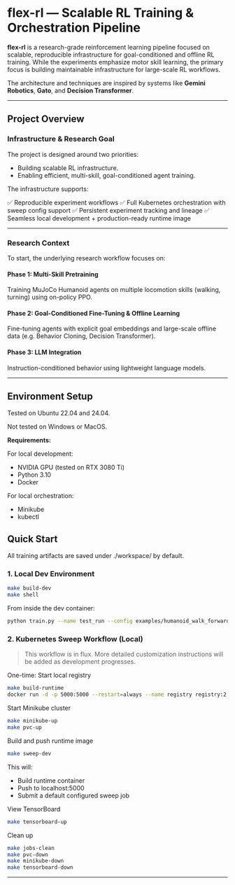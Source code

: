 # flex-rl — Scalable RL Training & Orchestration Pipeline

**flex-rl** is a research-grade reinforcement learning pipeline focused on scalable, reproducible infrastructure for goal-conditioned and offline RL training. While the experiments emphasize motor skill learning, the primary focus is building maintainable infrastructure for large-scale RL workflows.

The architecture and techniques are inspired by systems like **Gemini
Robotics**, **Gato**, and **Decision Transformer**.

---

## Project Overview

### Infrastructure & Research Goal

The project is designed around two priorities:

- Building scalable RL infrastructure.
- Enabling efficient, multi-skill, goal-conditioned agent training.

The infrastructure supports:

✅ Reproducible experiment workflows
✅ Full Kubernetes orchestration with sweep config support
✅ Persistent experiment tracking and lineage
✅ Seamless local development + production-ready runtime image

---

### Research Context

To start, the underlying research workflow focuses on:

#### Phase 1: Multi-Skill Pretraining

Training MuJoCo Humanoid agents on multiple locomotion skills (walking, turning) using on-policy PPO.

#### Phase 2: Goal-Conditioned Fine-Tuning & Offline Learning

Fine-tuning agents with explicit goal embeddings and large-scale offline data (e.g. Behavior Cloning, Decision Transformer).

#### Phase 3: LLM Integration

Instruction-conditioned behavior using lightweight language models.

---

## Environment Setup

Tested on Ubuntu 22.04 and 24.04.

Not tested on Windows or MacOS.

**Requirements:**

For local development:

- NVIDIA GPU (tested on RTX 3080 Ti)
- Python 3.10
- Docker

For local orchestration:

- Minikube
- kubectl

## Quick Start

All training artifacts are saved under ./workspace/ by default.

### 1. Local Dev Environment

```bash
make build-dev
make shell
```

From inside the dev container:

```bash
python train.py --name test_run --config examples/humanoid_walk_forward.yaml
```

### 2. Kubernetes Sweep Workflow (Local)

> This workflow is in flux. More detailed customization instructions will be added as development progresses.

One-time: Start local registry

```bash
make build-runtime
docker run -d -p 5000:5000 --restart=always --name registry registry:2
```

Start Minikube cluster

```bash
make minikube-up
make pvc-up
```

Build and push runtime image

```bash
make sweep-dev
```

This will:

- Build runtime container
- Push to localhost:5000
- Submit a default configured sweep job

View TensorBoard

```bash
make tensorboard-up
```

Clean up

```bash
make jobs-clean
make pvc-down
make minikube-down
make tensorboard-down
```

---
